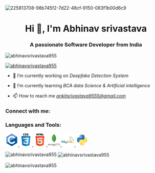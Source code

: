 ![225813708-98b745f2-7d22-48cf-9150-083f1b00d6c9](https://github.com/abhinavsrivastava955/Abhinav-dfds/assets/159238277/29abaaa1-cb7b-4340-85d3-b8531f491cbb)
<h1 align="center">Hi 👋, I'm Abhinav srivastava</h1>
<h3 align="center">A passionate Software Developer from India</h3>

<p align="left"> <img src="https://komarev.com/ghpvc/?username=abhinavsrivastava955&label=Profile%20views&color=0e75b6&style=flat" alt="abhinavsrivastava955" /> </p>

<p align="left"> <a href="https://github.com/ryo-ma/github-profile-trophy"><img src="https://github-profile-trophy.vercel.app/?username=abhinavsrivastava955" alt="abhinavsrivastava955" /></a> </p>

- 🔭 I’m currently working on *Deepfake Detection System*

- 🌱 I’m currently learning *BCA data Science & Artificial intelligence*

- 📫 How to reach me *ankitsrivastava9555@gmail.com*

<h3 align="left">Connect with me:</h3>
<p align="left">
</p>

<h3 align="left">Languages and Tools:</h3>
<p align="left"> <a href="https://www.cprogramming.com/" target="_blank" rel="noreferrer"> <img src="https://raw.githubusercontent.com/devicons/devicon/master/icons/c/c-original.svg" alt="c" width="40" height="40"/> </a> <a href="https://www.w3schools.com/css/" target="_blank" rel="noreferrer"> <img src="https://raw.githubusercontent.com/devicons/devicon/master/icons/css3/css3-original-wordmark.svg" alt="css3" width="40" height="40"/> </a> <a href="https://www.w3.org/html/" target="_blank" rel="noreferrer"> <img src="https://raw.githubusercontent.com/devicons/devicon/master/icons/html5/html5-original-wordmark.svg" alt="html5" width="40" height="40"/> </a> <a href="https://www.mongodb.com/" target="_blank" rel="noreferrer"> <img src="https://raw.githubusercontent.com/devicons/devicon/master/icons/mongodb/mongodb-original-wordmark.svg" alt="mongodb" width="40" height="40"/> </a> <a href="https://www.mysql.com/" target="_blank" rel="noreferrer"> <img src="https://raw.githubusercontent.com/devicons/devicon/master/icons/mysql/mysql-original-wordmark.svg" alt="mysql" width="40" height="40"/> </a> <a href="https://www.python.org" target="_blank" rel="noreferrer"> <img src="https://raw.githubusercontent.com/devicons/devicon/master/icons/python/python-original.svg" alt="python" width="40" height="40"/> </a> </p>

<p><img align="left" src="https://github-readme-stats.vercel.app/api/top-langs?username=abhinavsrivastava955&show_icons=true&locale=en&layout=compact" alt="abhinavsrivastava955" /></p>

<p>&nbsp;<img align="center" src="https://github-readme-stats.vercel.app/api?username=abhinavsrivastava955&show_icons=true&locale=en" alt="abhinavsrivastava955" /></p>

<p><img align="center" src="https://github-readme-streak-stats.herokuapp.com/?user=abhinavsrivastava955&" alt="abhinavsrivastava955" /></p>
